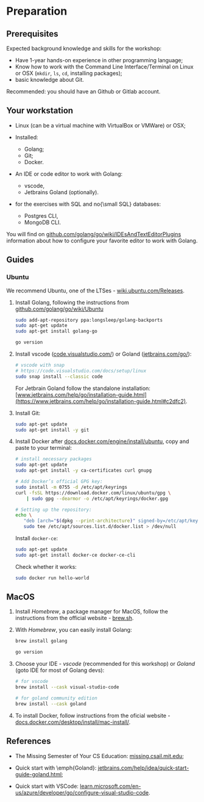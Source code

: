 # Preparation

## Prerequisites

Expected background knowledge and skills for the workshop:

- Have 1-year hands-on experience in other programming language;
- Know how to work with the Command Line Interface/Terminal on Linux or OSX (`mkdir`, `ls`, `cd`, installing packages);
- basic knowledge about Git.

Recommended: you should have an Github or Gitlab account.

## Your workstation

- Linux (can be a virtual machine with VirtualBox or VMWare) or OSX;
- Installed:

  - Golang;
  - Git;
  - Docker.

- An IDE or code editor to work with Golang:
   
  - vscode,
  - Jetbrains Goland (optionally).

- for the exercises with SQL and no{\small SQL} databases:

  - Postgres CLI,
  - MongoDB CLI.

You will find on [github.com/golang/go/wiki/IDEsAndTextEditorPlugins](https://github.com/golang/go/wiki/IDEsAndTextEditorPlugins) information about how to configure your favorite editor to work with Golang.

## Guides

### Ubuntu

We recommend Ubuntu, one of the LTSes - [wiki.ubuntu.com/Releases](https://wiki.ubuntu.com/Releases).

1. Install Golang, following the instructions from [github.com/golang/go/wiki/Ubuntu](https://github.com/golang/go/wiki/Ubuntu)

   ```bash
   sudo add-apt-repository ppa:longsleep/golang-backports
   sudo apt-get update
   sudo apt-get install golang-go
   ```

   ```bash
   go version
   ```

2. Install vscode ([code.visualstudio.com/](https://code.visualstudio.com)) or Goland ([jetbrains.com/go/](https://www.jetbrains.com/go/)):

   ```bash
   # vscode with snap
   # https://code.visualstudio.com/docs/setup/linux
   sudo snap install --classic code
   ```

   For Jetbrain Goland follow the standalone installation: [www.jetbrains.com/help/go/installation-guide.html](https://www.jetbrains.com/help/go/installation-guide.html#c2dfc2).

3. Install Git:

   ```bash
   sudo apt-get update
   sudo apt-get install -y git
   ```

4. Install Docker after [docs.docker.com/engine/install/ubuntu](https://docs.docker.com/engine/install/ubuntu/#install-using-the-repository), copy and paste to your terminal:

   ```bash
   # install necessary packages
   sudo apt-get update
   sudo apt-get install -y ca-certificates curl gnupg

   # Add Docker’s official GPG key:
   sudo install -m 0755 -d /etc/apt/keyrings
   curl -fsSL https://download.docker.com/linux/ubuntu/gpg \
       | sudo gpg --dearmor -o /etc/apt/keyrings/docker.gpg
   ```

   ```bash
   # Setting up the repository:
   echo \
      "deb [arch="$(dpkg --print-architecture)" signed-by=/etc/apt/keyrings/docker.gpg] https://download.docker.com/linux/ubuntu "$(. /etc/os-release && echo "$VERSION_CODENAME")" stable" | \
      sudo tee /etc/apt/sources.list.d/docker.list > /dev/null
   ```
  
   Install `docker-ce`:

   ```bash
   sudo apt-get update
   sudo apt-get install docker-ce docker-ce-cli
   ```

   Check whether it works:

   ```bash
   sudo docker run hello-world
   ```

## MacOS

1. Install *Homebrew*, a package manager for MacOS, follow the instructions from the official website - [brew.sh](https://brew.sh/).

2. With *Homebrew*, you can easily install Golang:

   ```bash
   brew install golang
   ```

   ```bash
   go version
   ```

3. Choose your IDE - *vscode* (recommended for this workshop) or *Goland* (goto IDE for most of Golang devs):

   ```bash
   # for vscode
   brew install --cask visual-studio-code
   ```

   ```bash
   # for goland community edition
   brew install --cask goland
   ```

3. To install Docker, follow instructions from the oficial website - [docs.docker.com/desktop/install/mac-install/](https://docs.docker.com/desktop/install/mac-install/).

## References

- The Missing Semester of Your CS Education: [missing.csail.mit.edu](https://missing.csail.mit.edu/);

- Quick start with \emph{Goland}: [jetbrains.com/help/idea/quick-start-guide-goland.html](https://www.jetbrains.com/help/idea/quick-start-guide-goland.html);

- Quick start with VSCode: [learn.microsoft.com/en-us/azure/developer/go/configure-visual-studio-code](https://learn.microsoft.com/en-us/azure/developer/go/configure-visual-studio-code). 
